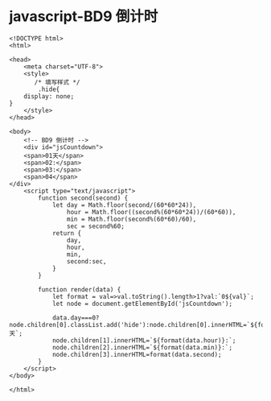 # javascript-BD9 倒计时


    <!DOCTYPE html>
    <html>
    
    <head>
        <meta charset="UTF-8">
        <style>
           /* 填写样式 */
            .hide{
    	display: none;
    }
        </style>
    </head>
    
    <body>
        <!-- BD9 倒计时 -->
        <div id="jsCountdown">
        <span>01天</span>
        <span>02:</span>
        <span>03:</span>
        <span>04</span>
    </div>
        <script type="text/javascript">
            function second(second) {
                let day = Math.floor(second/(60*60*24)),
                    hour = Math.floor((second%(60*60*24))/(60*60)),
                    min = Math.floor(second%(60*60)/60),
                    sec = second%60;
                return {
                    day,
                    hour,
                    min,
                    second:sec,
                }
            }
    
            function render(data) {
                let format = val=>val.toString().length>1?val:`0${val}`;
                let node = document.getElementById('jsCountdown');
                
                data.day===0?node.children[0].classList.add('hide'):node.children[0].innerHTML=`${format(data.day)}天`;
                node.children[1].innerHTML=`${format(data.hour)}:`;
                node.children[2].innerHTML=`${format(data.min)}:`;
                node.children[3].innerHTML=format(data.second);
            }
        </script>
    </body>
    
    </html>

  

